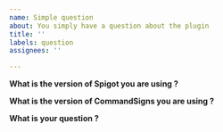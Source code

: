```yaml
---
name: Simple question
about: You simply have a question about the plugin
title: ''
labels: question
assignees: ''

---
```


**What is the version of Spigot you are using ?**

**What is the version of CommandSigns you are using ?**

**What is your question ?**
